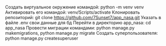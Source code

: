 Создать виртуальное окружение командой: python -m venv venv
Активировать его командой: venv/Scripts/activate
Клонировать репозиторий: git clone https://github.com/7Sunset7/app_nasa.git
Указать в файле .env свои данные для бд
Перейти в директорию app_nasa: cd app_nasa
Провести миграции командами: python manage.py makemigrations, python manage.py migrate
Создать суперпользователя: python manage.py createsuperuser




 
 
